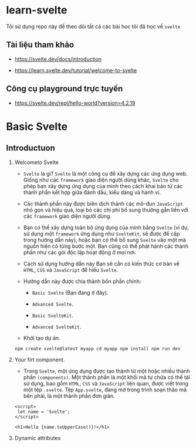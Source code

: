 # learn-svelte

Tôi sử dụng repo này để theo dõi tất cả các bài học tôi đã học về `svelte`

## Tài liệu tham khảo

- https://svelte.dev/docs/introduction

- https://learn.svelte.dev/tutorial/welcome-to-svelte

## Công cụ playground trực tuyến

- https://svelte.dev/repl/hello-world?version=4.2.19

# Basic Svelte

## Introductuon

1. Welcometo Svelte

   - `Svelte` là gì? `Svelte` là một công cụ để xây dựng các ứng dụng web. Giống như các `framework` giao diện người dùng khác, `Svelte` cho phép bạn xây dựng ứng dụng của mình theo cách khai báo từ các thành phần kết hợp giữa đánh dấu, kiểu dáng và hành vi.

   - Các thành phần này được biên dịch thành các mô-đun `JavaScript` nhỏ gọn và hiệu quả, loại bỏ các chi phí bổ sung thường gắn liền với các `framework` giao diện người dùng.

   - Bạn có thể xây dựng toàn bộ ứng dụng của mình bằng `Svelte` (ví dụ, sử dụng một `framework` ứng dụng như `SvelteKit`, sẽ được đề cập trong hướng dẫn này), hoặc bạn có thể bổ sung `Svelte` vào một mã nguồn hiện có từng bước một. Bạn cũng có thể phát hành các thành phần như các gói độc lập hoạt động ở mọi nơi.

   - Cách sử dụng hướng dẫn này Bạn sẽ cần có kiến thức cơ bản về `HTML`, `CSS` và `JavaScript` để hiểu `Svelte`.

   - Hướng dẫn này được chia thành bốn phần chính:

     - `Basic Svelte` (Bạn đang ở đây).

     - `Advanced Svelte`.

     - `Basic SvelteKit`.

     - `Advanced SvelteKit`.

   - Khởi tạo dự án.

   ```svelte
   npm create svelte@latest myapp cd myapp npm install npm run dev
   ```

2. Your firt component.

   - Trong `Svelte`, một ứng dụng được tạo thành từ một hoặc nhiều thành phần `(components)`. Một thành phần là một khối mã tự chứa có thể tái sử dụng, bao gồm `HTML`, `CSS` và `JavaScript` liên quan, được viết trong một tệp `.svelte`. Tệp `App.svelte`, đang mở trong trình soạn thảo mã bên phải, là một thành phần đơn giản.

   ```svelte
   <script>
   	let name = 'Svelte';
   </script>

   <h1>Hello {name.toUpperCase()}!</h1>
   ```

3. Dynamic attributes
